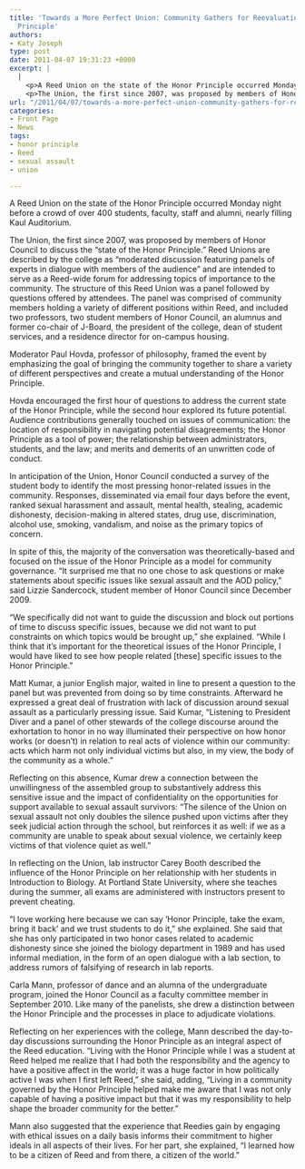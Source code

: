 ```yaml
---
title: 'Towards a More Perfect Union: Community Gathers for Reevaluation of the Honor
  Principle'
authors:
- Katy Joseph
type: post
date: 2011-04-07 19:31:23 +0000
excerpt: |
  |
    <p>A Reed Union on the state of the Honor Principle occurred Monday  night before a crowd of over 400 students, faculty, staff and alumni,  nearly filling Kaul Auditorium.</p>
    <p>The Union, the first since 2007, was proposed by members of Honor  Council to discuss the “state of the Honor Principle.” Reed Unions are  described by the college as “moderated discussion featuring panels of  experts in dialogue with members of the audience” and are intended to  serve as a Reed-wide forum for addressing topics of importance to the  community.</p>
url: "/2011/04/07/towards-a-more-perfect-union-community-gathers-for-reevaluation-of-the-honor-principle/"
categories:
- Front Page
- News
tags:
- honor principle
- Reed
- sexual assault
- union

---
```

A Reed Union on the state of the Honor Principle occurred Monday night before a crowd of over 400 students, faculty, staff and alumni, nearly filling Kaul Auditorium.

The Union, the first since 2007, was proposed by members of Honor Council to discuss the “state of the Honor Principle.” Reed Unions are described by the college as “moderated discussion featuring panels of experts in dialogue with members of the audience” and are intended to serve as a Reed-wide forum for addressing topics of importance to the community. The structure of this Reed Union was a panel followed by questions offered by attendees. The panel was comprised of community members holding a variety of different positions within Reed, and included two professors, two student members of Honor Council, an alumnus and former co-chair of J-Board, the president of the college, dean of student services, and a residence director for on-campus housing.

Moderator Paul Hovda, professor of philosophy, framed the event by emphasizing the goal of bringing the community together to share a variety of different perspectives and create a mutual understanding of the Honor Principle.

Hovda encouraged the first hour of questions to address the current state of the Honor Principle, while the second hour explored its future potential. Audience contributions generally touched on issues of communication: the location of responsibility in navigating potential disagreements; the Honor Principle as a tool of power; the relationship between administrators, students, and the law; and merits and demerits of an unwritten code of conduct.

In anticipation of the Union, Honor Council conducted a survey of the student body to identify the most pressing honor-related issues in the community. Responses, disseminated via email four days before the event, ranked sexual harassment and assault, mental health, stealing, academic dishonesty, decision-making in altered states, drug use, discrimination, alcohol use, smoking, vandalism, and noise as the primary topics of concern.

In spite of this, the majority of the conversation was theoretically-based and focused on the issue of the Honor Principle as a model for community governance. “It surprised me that no one chose to ask questions or make statements about specific issues like sexual assault and the AOD policy,” said Lizzie Sandercock, student member of Honor Council since December 2009.

“We specifically did not want to guide the discussion and block out portions of time to discuss specific issues, because we did not want to put constraints on which topics would be brought up,” she explained. “While I think that it’s important for the theoretical issues of the Honor Principle, I would have liked to see how people related [these] specific issues to the Honor Principle.”

Matt Kumar, a junior English major, waited in line to present a question to the panel but was prevented from doing so by time constraints. Afterward he expressed a great deal of frustration with lack of discussion around sexual assault as a particularly pressing issue. Said Kumar, “Listening to President Diver and a panel of other stewards of the college discourse around the exhortation to honor in no way illuminated their perspective on how honor works (or doesn’t) in relation to real acts of violence within our community: acts which harm not only individual victims but also, in my view, the body of the community as a whole.”

Reflecting on this absence, Kumar drew a connection between the unwillingness of the assembled group to substantively address this sensitive issue and the impact of confidentiality on the opportunities for support available to sexual assault survivors: “The silence of the Union on sexual assault not only doubles the silence pushed upon victims after they seek judicial action through the school, but reinforces it as well: if we as a community are unable to speak about sexual violence, we certainly keep victims of that violence quiet as well.”

In reflecting on the Union, lab instructor Carey Booth described the influence of the Honor Principle on her relationship with her students in Introduction to Biology. At Portland State University, where she teaches during the summer, all exams are administered with instructors present to prevent cheating.

“I love working here because we can say ‘Honor Principle, take the exam, bring it back’ and we trust students to do it,” she explained. She said that she has only participated in two honor cases related to academic dishonesty since she joined the biology department in 1989 and has used informal mediation, in the form of an open dialogue with a lab section, to address rumors of falsifying of research in lab reports.

Carla Mann, professor of dance and an alumna of the undergraduate program, joined the Honor Council as a faculty committee member in September 2010. Like many of the panelists, she drew a distinction between the Honor Principle and the processes in place to adjudicate violations.

Reflecting on her experiences with the college, Mann described the day-to-day discussions surrounding the Honor Principle as an integral aspect of the Reed education. “Living with the Honor Principle while I was a student at Reed helped me realize that I had both the responsibility and the agency to have a positive affect in the world; it was a huge factor in how politically active I was when I first left Reed,” she said, adding, “Living in a community governed by the Honor Principle helped make me aware that I was not only capable of having a positive impact but that it was my responsibility to help shape the broader community for the better.”

Mann also suggested that the experience that Reedies gain by engaging with ethical issues on a daily basis informs their commitment to higher ideals in all aspects of their lives. For her part, she explained, “I learned how to be a citizen of Reed and from there, a citizen of the world.”
